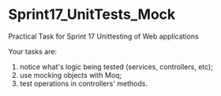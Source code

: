 # Sprint17_UnitTests_Mock
 
 Practical Task for Sprint 17 Unittesting of Web applications

Your tasks are:
1. notice what's logic being tested (services, controllers, etc);
2. use mocking objects with Moq;
3. test operations in controllers' methods.


